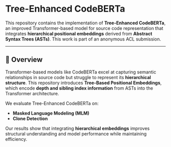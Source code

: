 # Tree-Enhanced CodeBERTa

This repository contains the implementation of **Tree-Enhanced CodeBERTa**, an improved Transformer-based model for source code representation that integrates **hierarchical positional embeddings** derived from **Abstract Syntax Trees (ASTs)**. This work is part of an anonymous ACL submission.

---

## 📜 Overview

Transformer-based models like CodeBERTa excel at capturing semantic relationships in source code but struggle to represent its **hierarchical structure**. This repository introduces **Tree-Based Positional Embeddings**, which encode **depth and sibling index information** from ASTs into the Transformer architecture.

We evaluate Tree-Enhanced CodeBERTa on:
- **Masked Language Modeling (MLM)**
- **Clone Detection**

Our results show that integrating **hierarchical embeddings** improves structural understanding and model performance while maintaining efficiency.
